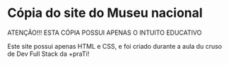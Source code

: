 # Cópia do site do Museu nacional
ATENÇÃO!!! ESTA CÓPIA POSSUI APENAS O INTUITO EDUCATIVO

Este site possui apenas HTML e CSS, e foi criado durante a aula du cruso de Dev Full Stack da +praTi!
